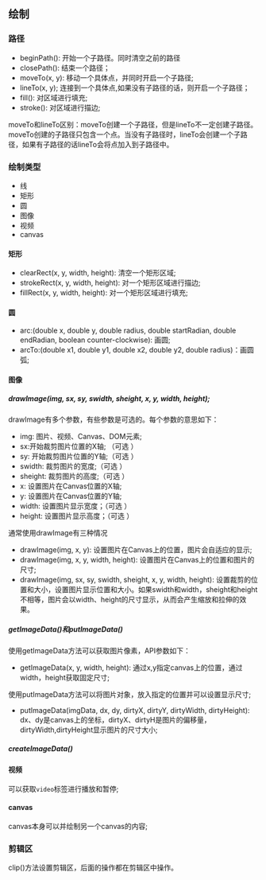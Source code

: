 ## 绘制

### 路径
* beginPath(): 开始一个子路径。同时清空之前的路径
* closePath(): 结束一个路径；
* moveTo(x, y): 移动一个具体点，并同时开启一个子路径;
* lineTo(x, y); 连接到一个具体点,如果没有子路径的话，则开启一个子路径；
* fill(): 对区域进行填充;
* stroke(): 对区域进行描边;

moveTo和lineTo区别：moveTo创建一个子路径，但是lineTo不一定创建子路径。moveTo创建的子路径只包含一个点。当没有子路径时，lineTo会创建一个子路径，如果有子路径的话lineTo会将点加入到子路径中。

### 绘制类型

* 线
* 矩形
* 圆
* 图像
* 视频
* canvas


#### 矩形
* clearRect(x, y, width, height): 清空一个矩形区域;
* strokeRect(x, y, width, height): 对一个矩形区域进行描边;
* fillRect(x, y, width, height): 对一个矩形区域进行填充;

#### 圆
* arc:(double x, double y, double radius, double startRadian, double endRadian, boolean counter-clockwise): 画圆;
* arcTo:(double x1, double y1, double x2, double y2, double radius)：画圆弧;


#### 图像

##### drawImage(img, sx, sy, swidth, sheight, x, y, width, height);
drawImage有多个参数，有些参数是可选的。每个参数的意思如下：

* img: 图片、视频、Canvas、DOM元素;
* sx:开始裁剪图片位置的X轴; （可选 ）
* sy: 开始裁剪图片位置的Y轴;（可选 ）
* swidth: 裁剪图片的宽度;（可选 ）
* sheight: 裁剪图片的高度;（可选 ）
* x: 设置图片在Canvas位置的X轴;
* y: 设置图片在Canvas位置的Y轴;
* width: 设置图片显示宽度；（可选 ）
* height: 设置图片显示高度；（可选 ）

通常使用drawImage有三种情况
* drawImage(img, x, y): 设置图片在Canvas上的位置，图片会自适应的显示;
* drawImage(img, x, y, width, height): 设置图片在Canvas上的位置和图片的尺寸;
* drawImage(img, sx, sy, swidth, sheight, x, y, width, height): 设置裁剪的位置和大小，设置图片显示位置和大小。如果swidth和width，sheight和height不相等，图片会以width、height的尺寸显示，从而会产生缩放和拉伸的效果。 


##### getImageData()和putImageData()
使用getImageData方法可以获取图片像素，API参数如下：
* getImageData(x, y, width, height): 通过x,y指定canvas上的位置，通过width，height获取固定尺寸;

使用putImageData方法可以将图片对象，放入指定的位置并可以设置显示尺寸;
* putImageData(imgData, dx, dy, dirtyX, dirtyY, dirtyWidth, dirtyHeight): dx、dy是canvas上的坐标，dirtyX、dirtyH是图片的偏移量，dirtyWidth,dirtyHeight显示图片的尺寸大小; 

##### createImageData()

#### 视频
可以获取`video`标签进行播放和暂停;


#### canvas
canvas本身可以并绘制另一个canvas的内容;
 

### 剪辑区
clip()方法设置剪辑区，后面的操作都在剪辑区中操作。